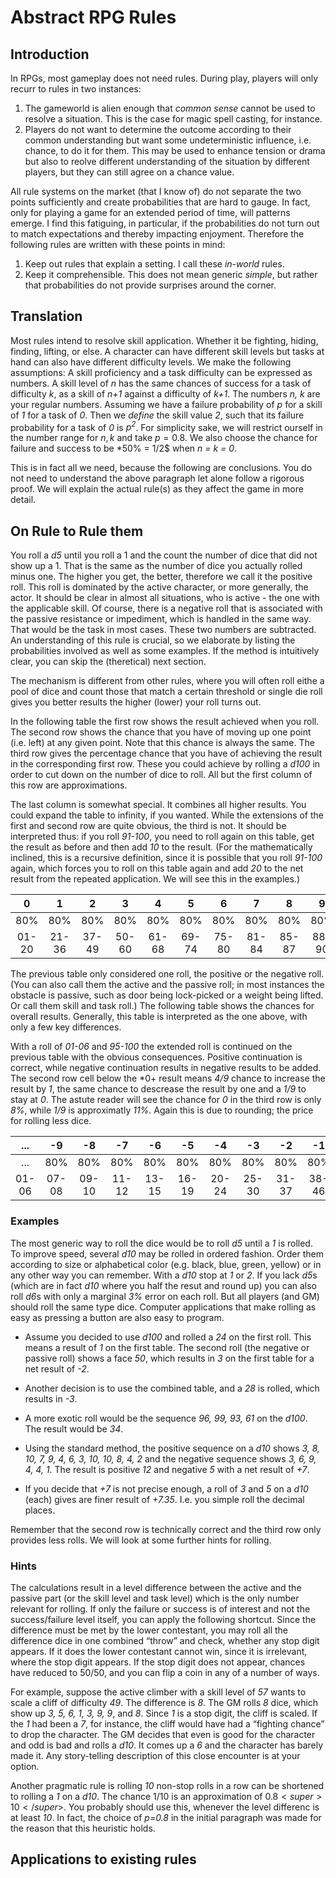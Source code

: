 # Abstract RPG Rules

## Introduction

In RPGs, most gameplay does not need rules.  During play, players will only recurr to rules in two instances:
1. The gameworld is alien enough that *common sense* cannot be used to resolve a situation.  This is the case for magic spell casting, for instance.
2. Players do not want to determine the outcome according to their common understanding but want some undeterministic influence, i.e. chance, to do it for them.  This may be used to enhance tension or drama but also to reolve different understanding of the situation by different players, but they can still agree on a chance value.

All rule systems on the market (that I know of) do not separate the two points sufficiently and create probabilities that are hard to gauge. In fact, only for playing a game for an extended period of time, will patterns emerge. I find this fatiguing, in particular, if the probabilities do not turn out to match expectations and thereby impacting enjoyment. Therefore the following rules are written with these points in mind:
1. Keep out rules that explain a setting. I call these *in-world* rules.
2. Keep it comprehensible. This does not mean generic *simple*, but rather that probabilities do not provide surprises around the corner.

## Translation

Most rules intend to resolve skill application. Whether it be fighting, hiding, finding, lifting, or else. A character can have different skill levels but tasks at hand can also have different difficulty levels. We make the following assumptions: A skill proficiency and a task difficulty can be expressed as numbers. A skill level of *n* has the same chances of success for a task of difficulty *k*, as a skill of *n+1* against a difficulty of *k+1*. The numbers *n, k* are your regular numbers. Assuming we have a failure probability of *p* for a skill of *1* for a task of *0*. Then we *define* the skill value *2*, such that its failure probability for a task of *0* is *p<sup>2</sup>*. For simplicity sake, we will restrict ourself in the number range for $n, k$ and take $p=0.8$. We also choose the chance for failure and success to be *50% = 1/2$ when *n = k = 0*.

This is in fact all we need, because the following are conclusions. You do not need to understand the above paragraph let alone follow a rigorous proof. We will explain the actual rule(s) as they affect the game in more detail.

## On Rule to Rule them

You roll a *d5* until you roll a 1 and the count the number of dice that did not show up a 1. That is the same as the number of dice you actually rolled minus one. The higher you get, the better, therefore we call it the positive roll. This roll is dominated by the active character, or more generally, the actor. It should be clear in almost all situations, who is active - the one with the applicable skill. Of course, there is a negative roll that is associated with the passive resistance or impediment, which is handled in the same way. That would be the task in most cases. These two numbers are subtracted. An understanding of this rule is crucial, so we elaborate by listing the probabilities involved as well as some examples. If the method is intuitively clear, you can skip the (theretical) next section.

The mechanism is different from other rules, where you will often roll eithe a pool of dice and count those that match a certain threshold or single die roll gives you better results the higher (lower) your roll turns out.

In the following table the first row shows the result achieved when you roll. The second row shows the chance that you have of moving up one point (i.e. left) at any given point. Note that this chance is always the same. The third row gives the percentage chance that you have of achieving the result in the corresponding first row. These you could achieve by rolling a *d100* in order to cut down on the number of dice to roll. All but the first column of this row are approximations.

The last column is somewhat special. It combines all higher results. You could expand the table to infinity, if you wanted. While the extensions of the first and second row are quite obvious, the third is not. It should be interpreted thus: if you roll *91-100*, you need to roll again on this table, get the result as before and then add *10* to the result. (For the mathematically inclined, this is a recursive definition, since it is possible that you roll *91-100* again, which forces you to roll on this table again and add *20* to the net result from the repeated application. We will see this in the examples.)

| 0     | 1     | 2     | 3     | 4     | 5     | 6     | 7     | 8     | 9     | ...   |
| :---: | :---: | :---: | :---: | :---: | :---: | :---: | :---: | :---: | :---: | :---: |
| 80%   | 80%   | 80%   | 80%   | 80%   | 80%   | 80%   | 80%   | 80%   | 80%   | ...   |
| 01-20 | 21-36 | 37-49 | 50-60 | 61-68 | 69-74 | 75-80 | 81-84 | 85-87 | 88-90 | 91-100|

The previous table only considered one roll, the positive or the negative roll. (You can also call them the active and the passive roll; in most instances the obstacle is passive, such as door being lock-picked or a weight being lifted. Or call them skill and task roll.) The following table shows the chances for overall results. Generally, this table is interpreted as the one above, with only a few key differences.

With a roll of *01-06* and *95-100* the extended roll is continued on the previous table with the obvious consequences. Positive continuation is correct, while negative continuation results in negative results to be added. The second row cell below the *0+ result means *4/9* chance to increase the result by *1*, the same chance to descrease the result by one and a *1/9* to stay at *0*. The astute reader will see the chance for *0* in the third row is only *8%*, while *1/9* is approximatly *11%*. Again this is due to rounding; the price for rolling less dice.

| ...   | -9    | -8    | -7    | -6    | -5    | -4    | -3    | -2    | -1    | 0       | +1    | +2    | +3    | +4    | +5    | +6    | +7    | +8    | +9    | ...    |
| :---: | :---: | :---: | :---: | :---: | :---: | :---: | :---: | :---: | :---: | :---:   | :---: | :---: | :---: | :---: | :---: | :---: | :---: | :---: | :---: | :---:  |
| ...	  | 80%   | 80%   | 80%   | 80%   | 80%   | 80%   | 80%   | 80%   | 80%   | 44%/44% | 80%   | 80%	  | 80%   | 80%   | 80%   | 80%   | 80%   | 80%   | 80%   | ...    |
| 01-06 | 07-08 | 09-10 | 11-12 | 13-15 | 16-19 | 20-24 | 25-30 | 31-37 | 38-46 | 47-54   | 55-63 | 64-70 | 71-76 | 77-81 | 82-85 | 86-88 | 89-90 | 91-92 | 93-94 | 95-100 |


### Examples

The most generic way to roll the dice would be to roll *d5* until a *1* is rolled. To improve speed, several *d10* may be rolled in ordered fashion. Order them according to size or alphabetical color (e.g. black, blue, green, yellow) or in any other way you can remember. With a *d10* stop at *1* or *2*. If you lack *d5*s (which are in fact *d10* where you half the resut and round up) you can also roll *d6*s with only a marginal *3%* error on each roll. But all players (and GM) should roll the same type dice. Computer applications that make rolling as easy as pressing a button are also easy to program.

- Assume you decided to use *d100* and rolled a *24* on the first roll. This means a result of *1* on the first table. The second roll (the negative or passive roll) shows a face *50*, which results in *3* on the first table for a net result of *-2*.

- Another decision is to use the combined table, and a *28* is rolled, which results in *-3*.

- A more exotic roll would be the sequence *96, 99, 93, 61* on the *d100*. The result would be *34*.

- Using the standard method, the positive sequence on a *d10* shows *3, 8, 10, 7, 9, 4, 6, 3, 10, 10, 8, 4, 2* and the negative sequence shows *3, 6, 9, 4, 4, 1*. The result is positive *12* and negative *5* with a net result of *+7*.

- If you decide that *+7* is not precise enough, a roll of *3* and *5* on a *d10* (each) gives are finer result of *+7.35*. I.e. you simple roll the decimal places.

Remember that the second row is technically correct and the third row only provides less rolls. We will look at some further hints for rolling.

### Hints

The calculations result in a level difference between the active and the passive part (or the skill level and task level) which is the only number relevant for rolling. If only the failure or success is of interest and not the success/failure level itself, you can apply the following shortcut. Since the difference must be met by the lower contestant, you may roll all the difference dice in one combined “throw” and check, whether any stop digit appears. If it does the lower contestant cannot win, since it is irrelevant, where the stop digit appears. If the stop digit does not appear, chances have reduced to 50/50, and you can flip a coin in any of a number of ways.

For example, suppose the active climber with a skill level of *57* wants to scale a cliff of difficulty *49*. The difference is *8*. The GM rolls *8* dice, which show up *3, 5, 6, 1, 3, 9, 9*, and *8*. Since *1* is a stop digit, the cliff is scaled. If the *1* had been a *7*, for instance, the cliff would have had a “fighting chance” to drop the character. The GM decides that even is good for the character and odd is bad and rolls a *d10*. It comes up a *6* and the character has barely made it. Any story-telling description of this close encounter is at your option.

Another pragmatic rule is rolling *10* non-stop rolls in a row can be shortened to rolling a *1* on a *d10*. The chance $1/10$ is an approximation of $0.8<super>10</super>$. You probably should use this, whenever the level differenc is at least *10*.  In fact, the choice of *p=0.8* in the initial paragraph was made for the reason that this heuristic holds.

## Applications to existing rules


